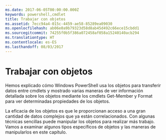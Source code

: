 ```yaml
---
ms.date: 2017-06-05T00:00:00.000Z
keywords: powershell,cmdlet
title: Trabajar con objetos
ms.assetid: 7ecc94a4-015c-4459-ae58-85289ea09030
ms.openlocfilehash: ab06e0a9b79323d58d8ab45d492c66ece15cbdd1
ms.sourcegitcommit: 74255f0b5f386a072458af058a15240140acb294
ms.translationtype: HT
ms.contentlocale: es-ES
ms.lasthandoff: 08/03/2017
---
```

# <a name="working-with-objects"></a>Trabajar con objetos
Hemos explicado cómo Windows PowerShell usa los objetos para transferir datos entre cmdlets y mostrado varias maneras de ver información detallada sobre los objetos mediante los cmdlets Get-Member y Format para ver determinadas propiedades de los objetos.

La eficacia de los objetos es que le proporcionan acceso a una gran cantidad de datos complejos que ya están correlacionados. Con algunas técnicas sencillas puede manipular los objetos para realizar más trabajo. Vamos a examinar algunos tipos específicos de objetos y las maneras de manipularlos en este capítulo.

